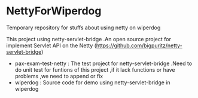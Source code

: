 NettyForWiperdog
================

Temporary repository for stuffs about using netty on wiperdog

This project using netty-servlet-bridge .An open source project for implement Servlet API on the Netty (https://github.com/bigpuritz/netty-servlet-bridge)

 - pax-exam-test-netty : 
   The test project for netty-servlet-bridge .Need to do unit test for funtions of this project ,if it lack functions or have problems ,we need to append or fix 
 - wiperdog : 
   Source code for demo using netty-servlet-bridge in wiperdog 
